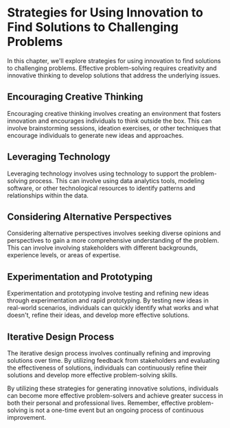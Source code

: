 # Strategies for Using Innovation to Find Solutions to Challenging Problems

In this chapter, we'll explore strategies for using innovation to find solutions to challenging problems. Effective problem-solving requires creativity and innovative thinking to develop solutions that address the underlying issues.

Encouraging Creative Thinking
-----------------------------

Encouraging creative thinking involves creating an environment that fosters innovation and encourages individuals to think outside the box. This can involve brainstorming sessions, ideation exercises, or other techniques that encourage individuals to generate new ideas and approaches.

Leveraging Technology
---------------------

Leveraging technology involves using technology to support the problem-solving process. This can involve using data analytics tools, modeling software, or other technological resources to identify patterns and relationships within the data.

Considering Alternative Perspectives
------------------------------------

Considering alternative perspectives involves seeking diverse opinions and perspectives to gain a more comprehensive understanding of the problem. This can involve involving stakeholders with different backgrounds, experience levels, or areas of expertise.

Experimentation and Prototyping
-------------------------------

Experimentation and prototyping involve testing and refining new ideas through experimentation and rapid prototyping. By testing new ideas in real-world scenarios, individuals can quickly identify what works and what doesn't, refine their ideas, and develop more effective solutions.

Iterative Design Process
------------------------

The iterative design process involves continually refining and improving solutions over time. By utilizing feedback from stakeholders and evaluating the effectiveness of solutions, individuals can continuously refine their solutions and develop more effective problem-solving skills.

By utilizing these strategies for generating innovative solutions, individuals can become more effective problem-solvers and achieve greater success in both their personal and professional lives. Remember, effective problem-solving is not a one-time event but an ongoing process of continuous improvement.
